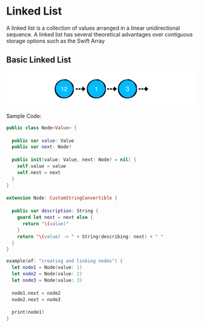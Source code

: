 # Linked List
A linked list is a collection of values arranged in a linear unidirectional sequence. A linked list has several theoretical advantages over contiguous storage options such as the Swift Array

## Basic Linked List

![1.png](source/1.png "1.png")

Sample Code:

```swift
public class Node<Value> {

  public var value: Value
  public var next: Node?
  
  public init(value: Value, next: Node? = nil) {
    self.value = value
    self.next = next
  }
}

extension Node: CustomStringConvertible {

  public var description: String {
    guard let next = next else {
      return "\(value)"
    }
    return "\(value) -> " + String(describing: next) + " "
  }
}
```

```swift
example(of: "creating and linking nodes") {
  let node1 = Node(value: 1)
  let node2 = Node(value: 2)
  let node3 = Node(value: 3)
  
  node1.next = node2
  node2.next = node3
  
  print(node1)
}
```